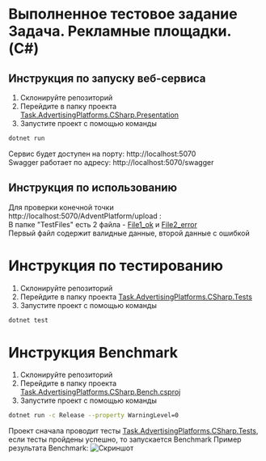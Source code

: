 # Выполненное тестовое задание<br>Задача. Рекламные площадки. (C#)
## Инструкция по запуску веб-сервиса
1. Склонируйте репозиторий
2. Перейдите в папку проекта [Task.AdvertisingPlatforms.CSharp.Presentation](Task.AdvertisingPlatforms.CSharp.Presentation)
3. Запустите проект с помощью команды<br>
```bash
dotnet run
```
Сервис будет доступен на порту: http://localhost:5070<br>
Swagger работает по адресу: http://localhost:5070/swagger<br>
## Инструкция по использованию
Для проверки конечной точки http://localhost:5070/AdventPlatform/upload :<br>
В папке "TestFiles" есть 2 файла - [File1_ok](TestFiles/File1_ok) и [File2_error](TestFiles/File2_error)<br>
Первый файл содержит валидные данные, второй данные с ошибкой

# Инструкция по тестированию
1. Склонируйте репозиторий
2. Перейдите в папку проекта [Task.AdvertisingPlatforms.CSharp.Tests](Task.AdvertisingPlatforms.CSharp.Tests)
3. Запустите проект с помощью команды<br>
```bash
dotnet test
```

# Инструкция Benchmark
1. Склонируйте репозиторий
2. Перейдите в папку проекта [Task.AdvertisingPlatforms.CSharp.Bench.csproj](Task.AdvertisingPlatforms.CSharp.Bench.csproj)
3. Запустите проект с помощью команды<br>
```bash
dotnet run -c Release --property WarningLevel=0
```
Проект сначала проводит тесты [Task.AdvertisingPlatforms.CSharp.Tests](Task.AdvertisingPlatforms.CSharp.Tests), если тесты пройдены успешно, то запускается Benchmark
Пример результата Benchmark:
![Скриншот](Task.AdvertisingPlatforms.CSharp/screenshot_2025-09-05_13-08-07.png)